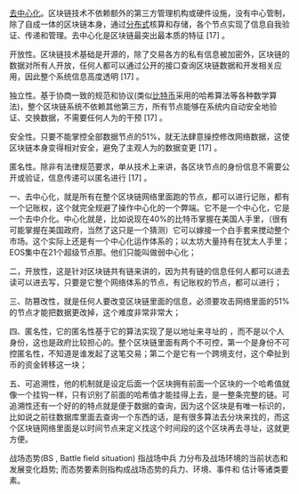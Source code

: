 [去中心化](https://baike.baidu.com/item/去中心化/8719532)。区块链技术不依赖额外的第三方管理机构或硬件设施，没有中心管制，除了自成一体的区块链本身，通过[分布式](https://baike.baidu.com/item/分布式/19276232)核算和存储，各个节点实现了信息自我验证、传递和管理。去中心化是区块链最突出最本质的特征 [17] 。

开放性。区块链技术基础是开源的，除了交易各方的私有信息被加密外，区块链的数据对所有人开放，任何人都可以通过公开的接口查询区块链数据和开发相关应用，因此整个系统信息高度透明 [17] 。

独立性。基于协商一致的规范和协议(类似[比特币](https://baike.baidu.com/item/比特币/4143690)采用的哈希算法等各种数学算法)，整个区块链系统不依赖其他第三方，所有节点能够在系统内自动安全地验证、交换数据，不需要任何人为的干预 [17] 。

安全性。只要不能掌控全部数据节点的51%，就无法肆意操控修改网络数据，这使区块链本身变得相对安全，避免了主观人为的数据变更 [17] 。

匿名性。除非有法律规范要求，单从技术上来讲，各区块节点的身份信息不需要公开或验证，信息传递可以匿名进行 [17] 。



一、去中心化，就是所有在整个区块链网络里面跑的节点，都可以进行记账，都有一个记账权，这个就完全规避了操作中心化的一个弊端。它不是一个中心化，它是一个去中介化。中心化就是，比如说现在40%的比特币掌握在美国人手里，（很有可能掌握在美国政府，当然了这只是一个猜测）它可以嫁接一个白手套来搅动整个市场。这个实际上还是有一个中心化运作体系的；以太坊大量持有在犹太人手里；EOS集中在21个超级节点那。他们只能叫做弱中心化；

 二，开放性，这是针对区块链共有链来讲的，因为共有链的信息任何人都可以进去读可以进去写，只要是它整个网络体系的节点，有记账权的节点，都可以进行；

 三、防篡改性，就是任何人要改变区块链里面的信息，必须要攻击网络里面的51%的节点才能把数据更改掉，这个难度非常非常大；

 四、匿名性，它的匿名性基于它的算法实现了是以地址来寻址的 ，而不是以个人身份，这也是政府比较担心的。整个区块链里面有两个不可控，第一个是身份不可控匿名性，不知道是谁发起了这笔交易；第二个是它有一个跨境支付，这个牵扯到币的资金转移这一块；

五、可追溯性，他的机制就是设定后面一个区块拥有前面一个区块的一个哈希值就像一个挂钩一样，只有识别了前面的哈希值才能挂得上去，是一整条完整的链。可追溯性还有一个好的的特点就是便于数据的查询，因为这个区块是有唯一标识的，比如说之前往数据库里面去查询一个东西的话，是有很多算法去分块来找的，而这个区块链网络里面是以时间节点来定义找这个时间段的这个区块再去寻址，这就更方便。

战场态势(BS , Battle field situation) 指战场中兵 力分布及战场环境的当前状态和发展变化趋势; 而态势要素则指构成战场态势的兵力、环境、事件和 估计等诸类要素。

